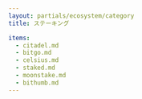 ```yaml
---
layout: partials/ecosystem/category
title: ステーキング

items:
  - citadel.md
  - bitgo.md
  - celsius.md
  - staked.md
  - moonstake.md
  - bithumb.md
---
```


